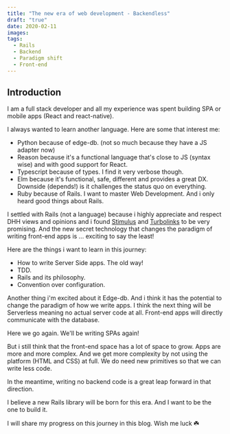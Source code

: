 ```yaml
---
title: "The new era of web development - Backendless"
draft: "true"
date: 2020-02-11
images:
tags: 
  - Rails
  - Backend
  - Paradigm shift
  - Front-end
---
```

## Introduction
I am a full stack developer and all my experience was spent building SPA or mobile apps (React and react-native).

I always wanted to learn another language. Here are some that interest me:

- Python because of edge-db. (not so much because they have a JS adapter now)
- Reason because it's a functional language that's close to JS (syntax wise) and with good support for React. 
- Typescript because of types. I find it very verbose though.
- Elm because it's functional, safe, different and provides a great DX. Downside (depends!) is it challenges the status quo on everything.
- Ruby because of Rails. I want to master Web Development. And i only heard good things about Rails.

I settled with Rails (not a language) because i highly appreciate and respect DHH views and opinions and i found [Stimulus](https://github.com/stimulusjs/stimulus) and [Turbolinks](https://github.com/turbolinks/turbolinks) to be very promising.
And the new secret technology that changes the paradigm of writing front-end apps is ... exciting to say the least!

Here are the things i want to learn in this journey:
- How to write Server Side apps. The old way!
- TDD.
- Rails and its philosophy.
- Convention over configuration.

Another thing i'm excited about it Edge-db. And i think it has the potential to change the paradigm of how we write apps.
I think the next thing will be Serverless meaning no actual server code at all.
Front-end apps will directly communicate with the database. 

Here we go again. We'll be writing SPAs again!

But i still think that the front-end space has a lot of space to grow.
Apps are more and more complex. And we get more complexity by not using the platform (HTML and CSS) at full.
We do need new primitives so that we can write less code.

In the meantime, writing no backend code is a great leap forward in that direction.

I believe a new Rails library will be born for this era. And I want to be the one to build it.

I will share my progress on this journey in this blog. Wish me luck ☘️
